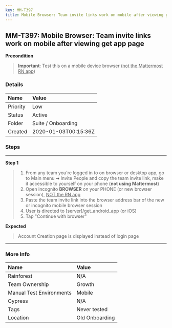 ```yaml
---
key: MM-T397
title: Mobile Browser: Team invite links work on mobile after viewing get app page
---
```


## MM-T397: Mobile Browser: Team invite links work on mobile after viewing get app page

**Precondition**

> <article><strong>Important</strong>: Test this on a mobile device browser (<u>not the Mattermost RN app</u>)</article>

### Details

| Name     | Value                |
| :------- | :------------------- |
| Priority | Low                  |
| Status   | Active               |
| Folder   | Suite / Onboarding   |
| Created  | 2020-01-03T00:15:36Z |

### Steps

<hr/>

**Step 1**

> <article><ol><li>From any team you're logged in to on browser or desktop app, go to Main menu ➜ Invite People and copy the team invite link, make it accessible to yourself on your phone (<strong>not using Mattermost</strong>)</li><li>Open incognito <strong>BROWSER</strong> on your PHONE (or new browser session), <u>NOT the RN app</u></li><li>Paste the team invite link into the browser address bar of the new or incognito mobile browser session</li><li>User is directed to [server]/get_android_app (or iOS)</li><li>Tap "Continue with browser"</li></ol></article>

**Expected**

> <article>Account Creation page is displayed instead of login page</article>

<hr/>

### More Info

| Name                     | Value          |
| :----------------------- | :------------- |
| Rainforest               | N/A            |
| Team Ownership           | Growth         |
| Manual Test Environments | Mobile         |
| Cypress                  | N/A            |
| Tags                     | Never tested   |
| Location                 | Old Onboarding |
